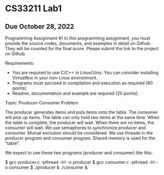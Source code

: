 # CS33211 Lab1
## Due October 28, 2022
Programming Assignment #1
In this programming assignment, you must provide the source codes, documents, and examples in detail on Github. They will be counted for the final score. Please submit the link to the project on Github. 

Requirements:
* You are required to use C/C++ in Linux/Unix. You can consider installing VirtualBox in your non-Linux environment.
* Programs must succeed in compilation and execution as required (80 points)
* Readme, documentation and example are required (20 points).

Topic: Producer-Consumer Problem

The producer generates items and puts items onto the table. The consumer will pick up items. The table can only hold two items at the same time. When the table is complete, the producer will wait. When there are no items, the consumer will wait. We use semaphores to synchronize producer and consumer.  Mutual exclusion should be considered. We use threads in the producer program and consumer program. Shared memory is used for the “table”.

We expect to use these two programs (producer and consumer) like this:

$ gcc producer.c -pthread -lrt -o producer
$ gcc consumer.c -pthread -lrt -o consumer
$ ./producer & ./consumer &
